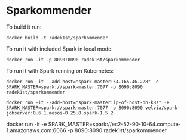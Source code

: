 # Sparkommender

To build it run:

    docker build -t radek1st/sparkommender .

To run it with included Spark in local mode:

    docker run -it -p 8090:8090 radek1st/sparkommender

To run it with Spark running on Kubernetes:

    docker run -it --add-host="spark-master:54.165.46.228" -e SPARK_MASTER=spark://spark-master:7077 -p 8090:8090 radek1st/sparkommender

    docker run -it --add-host="spark-master:ip-of-host-on-k8s" -e SPARK_MASTER=spark://spark-master:7077 -p 8090:8090 velvia/spark-jobserver:0.6.1.mesos-0.25.0.spark-1.5.2


docker run -it -e SPARK_MASTER=spark://ec2-52-90-10-64.compute-1.amazonaws.com:6066 -p 8090:8090 radek1st/sparkommender